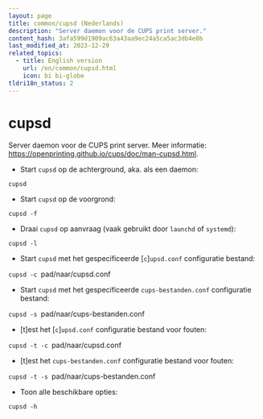 ```yaml
---
layout: page
title: common/cupsd (Nederlands)
description: "Server daemon voor de CUPS print server."
content_hash: 3afa599d1909ac63a43aa9ec24a5ca5ac3db4e0b
last_modified_at: 2023-12-29
related_topics:
  - title: English version
    url: /en/common/cupsd.html
    icon: bi bi-globe
tldri18n_status: 2
---
```

# cupsd

Server daemon voor de CUPS print server.
Meer informatie: <https://openprinting.github.io/cups/doc/man-cupsd.html>.

- Start `cupsd` op de achterground, aka. als een daemon:

`cupsd`

- Start `cupsd` op de voorgrond:

`cupsd -f`

- Draai `cupsd` op aanvraag (vaak gebruikt door `launchd` of `systemd`):

`cupsd -l`

- Start `cupsd` met het gespecificeerde [`c`]`upsd.conf` configuratie bestand:

`cupsd -c `<span class="tldr-var badge badge-pill bg-dark-lm bg-white-dm text-white-lm text-dark-dm font-weight-bold">pad/naar/cupsd.conf</span>

- Start `cupsd` met het gespecificeerde `cups-bestanden.conf` configuratie bestand:

`cupsd -s `<span class="tldr-var badge badge-pill bg-dark-lm bg-white-dm text-white-lm text-dark-dm font-weight-bold">pad/naar/cups-bestanden.conf</span>

- [t]est het [`c`]`upsd.conf` configuratie bestand voor fouten:

`cupsd -t -c `<span class="tldr-var badge badge-pill bg-dark-lm bg-white-dm text-white-lm text-dark-dm font-weight-bold">pad/naar/cupsd.conf</span>

- [t]est het `cups-bestanden.conf` configuratie bestand voor fouten:

`cupsd -t -s `<span class="tldr-var badge badge-pill bg-dark-lm bg-white-dm text-white-lm text-dark-dm font-weight-bold">pad/naar/cups-bestanden.conf</span>

- Toon alle beschikbare opties:

`cupsd -h`
